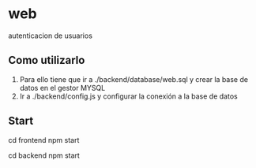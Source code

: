 # web
autenticacion de usuarios

## Como utilizarlo
1. Para ello tiene que ir a ./backend/database/web.sql y crear la base de datos en el gestor MYSQL
2. Ir a ./backend/config.js y configurar la conexión a la base de datos

## Start
cd frontend
npm start

cd backend
npm start
